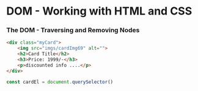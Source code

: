 # DOM - Working with HTML and CSS



### The DOM - Traversing and Removing Nodes

```html
<div class="myCard">
	<img src="imgs/cardImg69" alt="">
	<h2>Card Title</h2>
	<h3>Price: 1999/-</h3>
	<p>discounted info ....</p>
</div>
```
```javascript
const cardEl = document.querySelector()
``` 
<!--stackedit_data:
eyJoaXN0b3J5IjpbLTE4NzQ1MDU2MzAsLTE3NjA5ODI0ODYsLT
E0NDk0MTQ0MDRdfQ==
-->